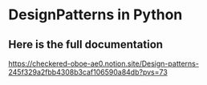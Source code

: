 # DesignPatterns in Python

## Here is the full documentation
https://checkered-oboe-ae0.notion.site/Design-patterns-245f329a2fbb4308b3caf106590a84db?pvs=73
